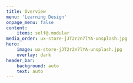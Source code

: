 ```yaml
---
title: Overview
menu: 'Learning Design'
onpage_menu: false
content:
    items: self@.modular
media_order: ux-store-jJT2r2n7lYA-unsplash.jpg
hero:
    image: ux-store-jJT2r2n7lYA-unsplash.jpg
    overlay: dark
header_bar:
    background: auto
    text: auto
---
```


